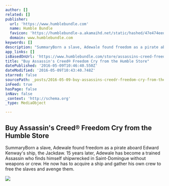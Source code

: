 ```yaml
---
author: []
related: []
publisher:
  url: 'https://www.humblebundle.com'
  name: Humble Bundle
  favicon: 'https://humblebundle-a.akamaihd.net/static/hashed/47e474eed38083df699b7dfd8d29d575e3398f1e.ico'
  domain: www.humblebundle.com
keywords: []
description: "SummaryBorn a slave, Adewale found freedom as a pirate aboard Edward Kenway's ship, the Jackdaw. 15 years later, Adewale has become a trained Assassin who finds himself shipwrecked in Saint-Domingue without weapons or crew. He now has to acquire a ship and gather his own crew to free the slaves and avenge them."
app_links: []
isBasedOnUrl: 'https://www.humblebundle.com/store/assassins-creed-freedom-cry'
title: "Buy Assassin's Creed® Freedom Cry from the Humble Store"
datePublished: '2016-05-09T10:46:40.550Z'
dateModified: '2016-05-09T10:43:40.748Z'
starred: false
sourcePath: _posts/2016-05-09-buy-assassins-creedr-freedom-cry-from-the-humble-store.md
inFeed: true
hasPage: false
inNav: false
_context: 'http://schema.org'
_type: MediaObject

---
```

<article style=""><h1>Buy Assassin's Creed® Freedom Cry from the Humble Store</h1><p>SummaryBorn a slave, Adewale found freedom as a pirate aboard Edward Kenway's ship, the Jackdaw. 15 years later, Adewale has become a trained Assassin who finds himself shipwrecked in Saint-Domingue without weapons or crew. He now has to acquire a ship and gather his own crew to free the slaves and avenge them.</p><img src="https://humblebundle.imgix.net/misc/files/hashed/6e2d7eecacd0ce85b521a1076f9a194be1f999a9.jpg?auto=format&amp;fit=crop&amp;h=392&amp;w=622&amp;ixlib=python-0.2.0&amp;s=83f29f3544bc1f3948baaffc3cf04170" /></article>